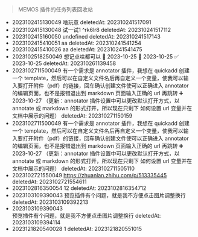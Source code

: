 > MEMOS 插件的任务列表回收站

- 2023102415130049 啥玩意 deletedAt: 202310241517091
- 2023102415130048 试一试1 ^rk6lr8 deletedAt: 202310241517112
- 2023102415160050 undefined deletedAt: 202310241517143
- 2023102415410051 aa deletedAt: 202310241541254
- 2023102415410026 aa deletedAt: 202310241541475
- 2023102518250049 想记点啥都可以 🛫 2023-10-25 📅 2023-10-25 ✅ 2023-10-25 deletedAt: 202310261139458
- 2023102711500049 有一个需求是 annotator 插件，我想在 quickadd 创建一个 template，然后可以在自定义文件名后再自定义一个变量，使我可以输入要打开附件（pdf）的链接，回车确认创建文件使可以正确进入 annotator 的编辑页面，也不是报错退出到 markdown 页面输入正确的 url 再跳转 ➕ 2023-10-27 （更新：annotator 插件设置中可以更改默认打开方式，以 annotate 或 markdown 的形式打开，所以现在只剩下 如何设置 url 变量并在文档中展示的问题） deletedAt: 202310271150159
- 2023102711500049 有一个需求是 annotator 插件，我想在 quickadd 创建一个 template，然后可以在自定义文件名后再自定义一个变量，使我可以输入要打开附件（pdf）的链接，回车确认创建文件使可以正确进入 annotator 的编辑页面，也不是报错退出到 markdown 页面输入正确的 url 再跳转 ➕ 2023-10-27 （更新：annotator 插件设置中可以更改默认打开方式，以 annotate 或 markdown 的形式打开，所以现在只剩下 如何设置 url 变量并在文档中展示的问题） deletedAt: 2023102711505110
- 2023102721550049 https://zhuanlan.zhihu.com/p/513335445 deletedAt: 2023102721554611
- 2023102816350054 12 deletedAt: 2023102816354712
- 2023103109390043 预览插件有个问题，就是我不方便点击图片调整换行 deletedAt: 2023103109392213
- 2023103109390043 <br>预览插件有个问题，就是我不方便点击图片调整换行 deletedAt: 2023103109394114
- 2023121820540028 1 deletedAt: 2023121820551015